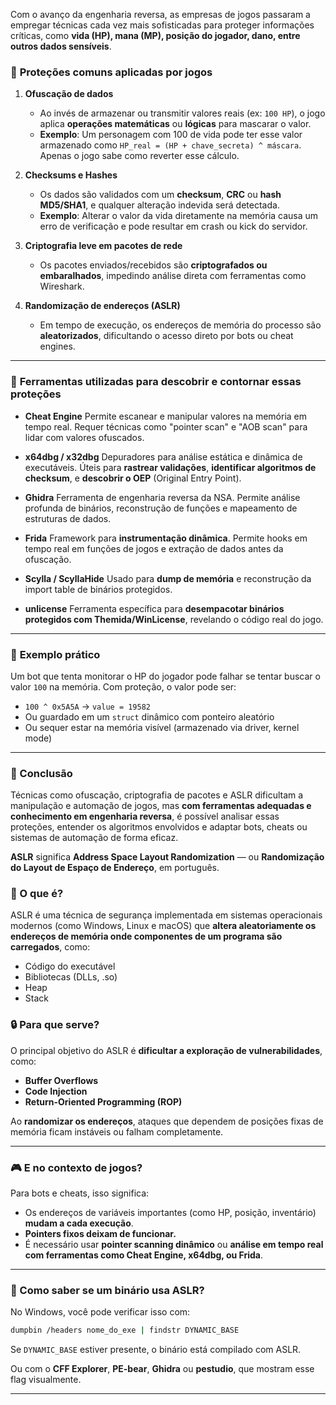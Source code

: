 Com o avanço da engenharia reversa, as empresas de jogos passaram a empregar técnicas cada vez mais sofisticadas para proteger informações críticas, como **vida (HP), mana (MP), posição do jogador, dano, entre outros dados sensíveis**.

### 🔐 **Proteções comuns aplicadas por jogos**

1. **Ofuscação de dados**

   * Ao invés de armazenar ou transmitir valores reais (ex: `100 HP`), o jogo aplica **operações matemáticas** ou **lógicas** para mascarar o valor.
   * **Exemplo**:
     Um personagem com 100 de vida pode ter esse valor armazenado como `HP_real = (HP + chave_secreta) ^ máscara`.
     Apenas o jogo sabe como reverter esse cálculo.

2. **Checksums e Hashes**

   * Os dados são validados com um **checksum**, **CRC** ou **hash MD5/SHA1**, e qualquer alteração indevida será detectada.
   * **Exemplo**:
     Alterar o valor da vida diretamente na memória causa um erro de verificação e pode resultar em crash ou kick do servidor.

3. **Criptografia leve em pacotes de rede**

   * Os pacotes enviados/recebidos são **criptografados ou embaralhados**, impedindo análise direta com ferramentas como Wireshark.

4. **Randomização de endereços (ASLR)**

   * Em tempo de execução, os endereços de memória do processo são **aleatorizados**, dificultando o acesso direto por bots ou cheat engines.

---

### 🧰 **Ferramentas utilizadas para descobrir e contornar essas proteções**

* **Cheat Engine**
  Permite escanear e manipular valores na memória em tempo real. Requer técnicas como "pointer scan" e "AOB scan" para lidar com valores ofuscados.

* **x64dbg / x32dbg**
  Depuradores para análise estática e dinâmica de executáveis. Úteis para **rastrear validações**, **identificar algoritmos de checksum**, e **descobrir o OEP** (Original Entry Point).

* **Ghidra**
  Ferramenta de engenharia reversa da NSA. Permite análise profunda de binários, reconstrução de funções e mapeamento de estruturas de dados.

* **Frida**
  Framework para **instrumentação dinâmica**. Permite hooks em tempo real em funções de jogos e extração de dados antes da ofuscação.

* **Scylla / ScyllaHide**
  Usado para **dump de memória** e reconstrução da import table de binários protegidos.

* **unlicense**
  Ferramenta específica para **desempacotar binários protegidos com Themida/WinLicense**, revelando o código real do jogo.

---

### 🧠 **Exemplo prático**

Um bot que tenta monitorar o HP do jogador pode falhar se tentar buscar o valor `100` na memória.
Com proteção, o valor pode ser:

* `100 ^ 0x5A5A` → `value = 19582`
* Ou guardado em um `struct` dinâmico com ponteiro aleatório
* Ou sequer estar na memória visível (armazenado via driver, kernel mode)

---

### 🎯 Conclusão

Técnicas como ofuscação, criptografia de pacotes e ASLR dificultam a manipulação e automação de jogos, mas **com ferramentas adequadas e conhecimento em engenharia reversa**, é possível analisar essas proteções, entender os algoritmos envolvidos e adaptar bots, cheats ou sistemas de automação de forma eficaz.


**ASLR** significa **Address Space Layout Randomization** — ou **Randomização do Layout de Espaço de Endereço**, em português.

### 🧠 O que é?

ASLR é uma técnica de segurança implementada em sistemas operacionais modernos (como Windows, Linux e macOS) que **altera aleatoriamente os endereços de memória onde componentes de um programa são carregados**, como:

* Código do executável
* Bibliotecas (DLLs, .so)
* Heap
* Stack

### 🔒 Para que serve?

O principal objetivo do ASLR é **dificultar a exploração de vulnerabilidades**, como:

* **Buffer Overflows**
* **Code Injection**
* **Return-Oriented Programming (ROP)**

Ao **randomizar os endereços**, ataques que dependem de posições fixas de memória ficam instáveis ou falham completamente.

---

### 🎮 E no contexto de jogos?

Para bots e cheats, isso significa:

* Os endereços de variáveis importantes (como HP, posição, inventário) **mudam a cada execução**.
* **Pointers fixos deixam de funcionar.**
* É necessário usar **pointer scanning dinâmico** ou **análise em tempo real com ferramentas como Cheat Engine, x64dbg, ou Frida**.

---

### 🔧 Como saber se um binário usa ASLR?

No Windows, você pode verificar isso com:

```bash
dumpbin /headers nome_do_exe | findstr DYNAMIC_BASE
```

Se `DYNAMIC_BASE` estiver presente, o binário está compilado com ASLR.

Ou com o **CFF Explorer**, **PE-bear**, **Ghidra** ou **pestudio**, que mostram esse flag visualmente.

---
